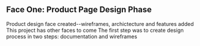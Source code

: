 Face One: Product Page Design Phase
-----------------------------------
Product design face created--wireframes, archictecture and features added
This project has other faces to come
The first step was to create design process in two steps: documentation and wireframes
